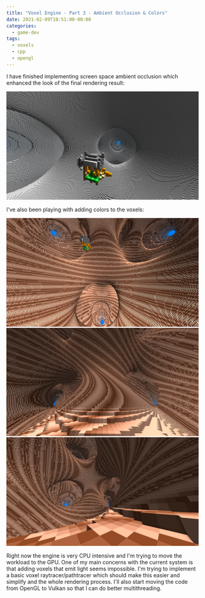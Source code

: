 ```yaml
---
title: "Voxel Engine - Part 3 - Ambient Occlusion & Colors"
date: 2021-02-09T10:51:00-00:00
categories:
  - game-dev
tags:
  - voxels
  - cpp
  - opengl
---
```


I have finished implementing screen space ambient occlusion which enhanced the
look of the final rendering result:

![SSAO](/assets/images/posts/2021-02-09/ssao.png "SSAO")

I've also been playing with adding colors to the voxels:

![Colors 1](/assets/images/posts/2021-02-09/colors_1.png "Colors 1")
![Colors 2](/assets/images/posts/2021-02-09/colors_2.png "Colors 2")
![Colors 3](/assets/images/posts/2021-02-09/colors_3.png "Colors 3")

Right now the engine is very CPU intensive and I'm trying to move the workload
to the GPU. One of my main concerns with the current system is that adding
voxels that emit light seems impossible. I'm trying to implement a basic voxel
raytracer/pathtracer which should make this easier and simplify and the whole
rendering process. I'll also start moving the code from OpenGL to Vulkan so that
I can do better multithreading.
